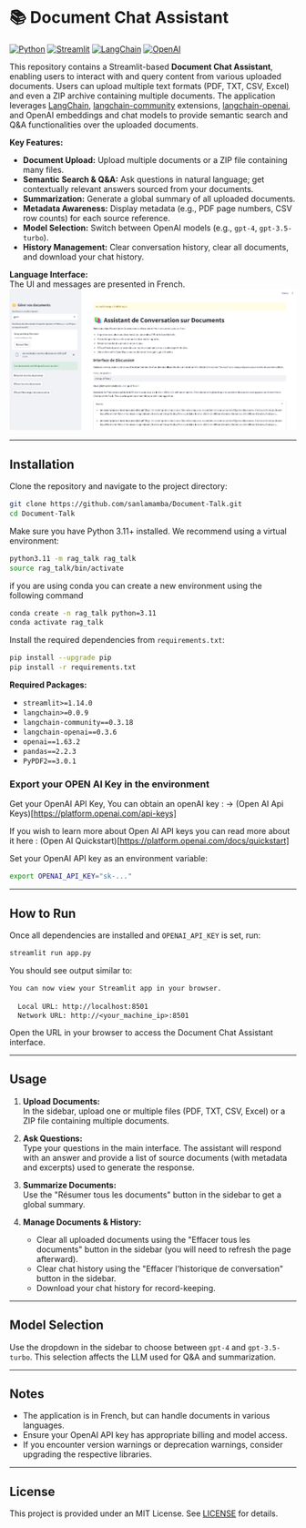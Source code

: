 # 📚 Document Chat Assistant

[![Python](https://img.shields.io/badge/Python-3.11%2B-blue.svg?logo=python&style=flat-square)](https://www.python.org/)
[![Streamlit](https://img.shields.io/badge/Streamlit->=1.14.0-red.svg?logo=streamlit&style=flat-square)](https://streamlit.io/)
[![LangChain](https://img.shields.io/badge/LangChain->=0.0.9-blueviolet.svg?style=flat-square)](https://github.com/hwchase17/langchain)
[![OpenAI](https://img.shields.io/badge/OpenAI-API-green.svg?style=flat-square)](https://platform.openai.com/docs/introduction)

This repository contains a Streamlit-based **Document Chat Assistant**, enabling users to interact with and query content from various uploaded documents. Users can upload multiple text formats (PDF, TXT, CSV, Excel) and even a ZIP archive containing multiple documents. The application leverages [LangChain](https://github.com/hwchase17/langchain), [langchain-community](https://github.com/hwchase17/langchain) extensions, [langchain-openai](https://github.com/hwchase17/langchain-openai), and OpenAI embeddings and chat models to provide semantic search and Q&A functionalities over the uploaded documents.

**Key Features:**
- **Document Upload:** Upload multiple documents or a ZIP file containing many files.
- **Semantic Search & Q&A:** Ask questions in natural language; get contextually relevant answers sourced from your documents.
- **Summarization:** Generate a global summary of all uploaded documents.
- **Metadata Awareness:** Display metadata (e.g., PDF page numbers, CSV row counts) for each source reference.
- **Model Selection:** Switch between OpenAI models (e.g., `gpt-4`, `gpt-3.5-turbo`).
- **History Management:** Clear conversation history, clear all documents, and download your chat history.

**Language Interface:**  
The UI and messages are presented in French.
![Preview App](docs/readme-img.png)


---

## Installation
Clone the repository and navigate to the project directory:

```bash
git clone https://github.com/sanlamamba/Document-Talk.git
cd Document-Talk
```


Make sure you have Python 3.11+ installed. We recommend using a virtual environment:

```bash
python3.11 -m rag_talk rag_talk
source rag_talk/bin/activate
```
if you are using conda you can create a new environment using the following command

```bash
conda create -n rag_talk python=3.11
conda activate rag_talk
```

Install the required dependencies from `requirements.txt`:

```bash
pip install --upgrade pip
pip install -r requirements.txt
```

**Required Packages:**
- `streamlit>=1.14.0`
- `langchain>=0.0.9`
- `langchain-community==0.3.18`
- `langchain-openai==0.3.6`
- `openai==1.63.2`
- `pandas==2.2.3`
- `PyPDF2==3.0.1`

### Export your OPEN AI Key in the environment
Get your OpenAI API Key, You can obtain an openAI key :
 -> (Open AI Api Keys)[https://platform.openai.com/api-keys]

If you wish to learn more about Open AI API keys you can read more about it here : (Open AI Quickstart)[https://platform.openai.com/docs/quickstart]

Set your OpenAI API key as an environment variable:
```bash
export OPENAI_API_KEY="sk-..."
```

---

## How to Run

Once all dependencies are installed and `OPENAI_API_KEY` is set, run:

```bash
streamlit run app.py
```

You should see output similar to:

```
You can now view your Streamlit app in your browser.

  Local URL: http://localhost:8501
  Network URL: http://<your_machine_ip>:8501
```

Open the URL in your browser to access the Document Chat Assistant interface.

---

## Usage

1. **Upload Documents:**  
   In the sidebar, upload one or multiple files (PDF, TXT, CSV, Excel) or a ZIP file containing multiple documents.

2. **Ask Questions:**  
   Type your questions in the main interface. The assistant will respond with an answer and provide a list of source documents (with metadata and excerpts) used to generate the response.

3. **Summarize Documents:**  
   Use the "Résumer tous les documents" button in the sidebar to get a global summary.

4. **Manage Documents & History:**  
   - Clear all uploaded documents using the "Effacer tous les documents" button in the sidebar (you will need to refresh the page afterward).
   - Clear chat history using the "Effacer l'historique de conversation" button in the sidebar.
   - Download your chat history for record-keeping.

---

## Model Selection

Use the dropdown in the sidebar to choose between `gpt-4` and `gpt-3.5-turbo`. This selection affects the LLM used for Q&A and summarization.

---

## Notes

- The application is in French, but can handle documents in various languages.
- Ensure your OpenAI API key has appropriate billing and model access.
- If you encounter version warnings or deprecation warnings, consider upgrading the respective libraries.

---

## License

This project is provided under an MIT License. See [LICENSE](LICENSE) for details.

